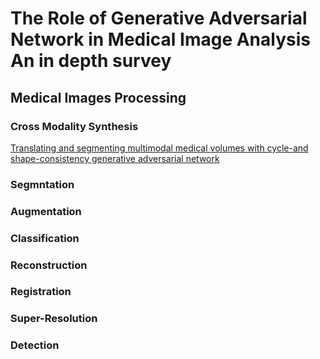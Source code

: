 # The Role of Generative Adversarial Network in Medical Image Analysis An in depth survey

##  Medical Images Processing

### Cross Modality Synthesis
[Translating and segmenting multimodal medical volumes with cycle-and shape-consistency generative adversarial network](https://scholar.google.com/scholar?hl=en&as_sdt=0%2C5&q=Translating+and+segmenting+multimodal+medical+volumes+with+cycle-and+shape-consistency+generative+adversarial+network&btnG=) 

### Segmntation 

### Augmentation 

### Classification

### Reconstruction

### Registration

### Super-Resolution

### Detection
